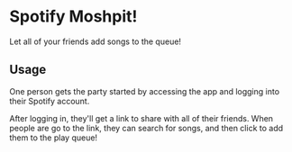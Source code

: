 # Spotify Moshpit!

Let all of your friends add songs to the queue!

## Usage

One person gets the party started by accessing the app and logging into their Spotify account.

After logging in, they'll get a link to share with all of their friends. When people are go to the link, they can search for songs, and then click to add them to the play queue!
